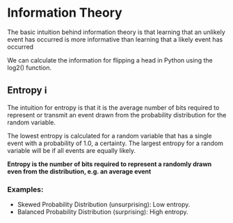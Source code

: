 # Information Theory

The basic intuition behind information theory is that learning that an unlikely event has occurred is more informative than learning that a likely event has occurred

We can calculate the information for flipping a head in Python using the log2() function.

## Entropy ℹ️

The intuition for entropy is that it is the average number of bits required to represent or transmit an event drawn from the probability distribution for the random variable.

The lowest entropy is calculated for a random variable that has a single event with a probability of 1.0, a certainty. The largest entropy for a random variable will be if all events are equally likely.

**Entropy is the number of bits required to represent a randomly drawn even from the distribution, e.g. an average event**

### Examples:
* Skewed Probability Distribution (unsurprising): Low entropy.
* Balanced Probability Distribution (surprising): High entropy.
